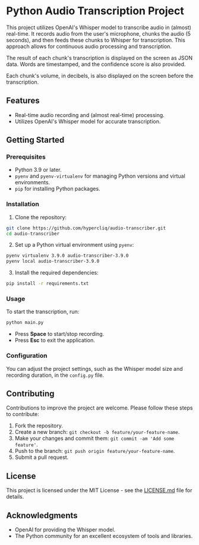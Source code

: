 # Python Audio Transcription Project

This project utilizes OpenAI's Whisper model to transcribe audio in (almost) real-time. It records audio from the user's microphone, chunks the audio (5 seconds), and then feeds these chunks to Whisper for transcription. This approach allows for continuous audio processing and transcription.

The result of each chunk's transcription is displayed on the screen as JSON data. Words are timestamped, and the confidence score is also provided.

Each chunk's volume, in decibels, is also displayed on the screen before the transcription.

## Features

- Real-time audio recording and (almost real-time) processing.
- Utilizes OpenAI's Whisper model for accurate transcription.

## Getting Started

### Prerequisites

- Python 3.9 or later.
- `pyenv` and `pyenv-virtualenv` for managing Python versions and virtual environments.
- `pip` for installing Python packages.

### Installation

1. Clone the repository:

```sh
git clone https://github.com/hypercliq/audio-transcriber.git
cd audio-transcriber
```

2. Set up a Python virtual environment using `pyenv`:

```sh
pyenv virtualenv 3.9.0 audio-transcriber-3.9.0
pyenv local audio-transcriber-3.9.0
```

3. Install the required dependencies:

```sh
pip install -r requirements.txt
```

### Usage

To start the transcription, run:

```sh
python main.py
```

- Press **Space** to start/stop recording.
- Press **Esc** to exit the application.

### Configuration

You can adjust the project settings, such as the Whisper model size and recording duration, in the `config.py` file.

## Contributing

Contributions to improve the project are welcome. Please follow these steps to contribute:

1. Fork the repository.
2. Create a new branch: `git checkout -b feature/your-feature-name`.
3. Make your changes and commit them: `git commit -am 'Add some feature'`.
4. Push to the branch: `git push origin feature/your-feature-name`.
5. Submit a pull request.

## License

This project is licensed under the MIT License - see the [LICENSE.md](LICENSE.md) file for details.

## Acknowledgments

- OpenAI for providing the Whisper model.
- The Python community for an excellent ecosystem of tools and libraries.

